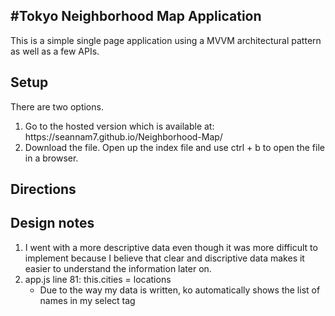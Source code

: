 #Tokyo Neighborhood Map Application
------------------------------------
This is a simple single page application using a MVVM architectural pattern
as well as a few APIs.

## Setup
There are two options.
<ol>
    <li>Go to the hosted version which is available at: https://seannam7.github.io/Neighborhood-Map/</li>
    <li>Download the file. Open up the index file and use ctrl + b to open the file in a browser.</li>
</ol>

## Directions


## Design notes
<ol>
    <li>I went with a more descriptive data even though it was more difficult to implement because I believe that clear and discriptive data makes it easier to understand the information later on.</li>
    <li>app.js line 81: this.cities = locations
        <ul>
            <li>Due to the way my data is written, ko automatically shows the list of names in my select tag</li>
        </ul>
    </li>
</ol>
